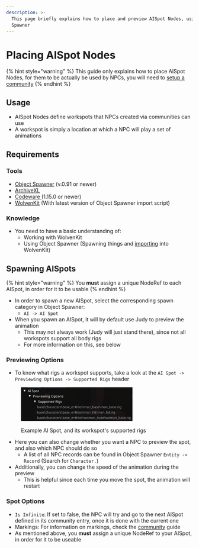 ```yaml
---
description: >-
  This page briefly explains how to place and preview AISpot Nodes, using Object
  Spawner
---
```


# Placing AISpot Nodes

{% hint style="warning" %}
This guide only explains how to place AISpot Nodes, for them to be actually be used by NPCs, you will need to [setup a community](creating-communities.md)
{% endhint %}

## Usage

* AISpot Nodes define workspots that NPCs created via communities can use
* A workspot is simply a location at which a NPC will play a set of animations

## Requirements

### Tools

* [Object Spawner](https://github.com/justarandomguyintheinternet/CP77_entSpawner/releases) (v.0.91 or newer)
* [ArchiveXL](https://github.com/psiberx/cp2077-archive-xl)
* [Codeware ](https://github.com/psiberx/cp2077-codeware/releases)(1.15.0 or newer)
* [WolvenKit](https://github.com/WolvenKit/WolvenKit) (With latest version of Object Spawner import script)

### Knowledge

* You need to have a basic understanding of:
  * Working with WolvenKit
  * Using Object Spawner (Spawning things and [importing](exporting-from-object-spawner.md) into WolvenKit)

## Spawning AISpots

{% hint style="warning" %}
You **must** assign a unique NodeRef to each AISpot, in order for it to be usable
{% endhint %}

* In order to spawn a new AISpot, select the corresponding spawn category in Object Spawner:
  * `AI -> AI Spot`
* When you spawn an AISpot, it will by default use Judy to preview the animation
  * This may not always work (Judy will just stand there), since not all workspots support all body rigs
  * For more information on this, see below

### Previewing Options

* To know what rigs a workspot supports, take a look at the `AI Spot -> Previewing Options -> Supported Rigs` header

<figure><img src="../../.gitbook/assets/aiSpotSupportedRigs" alt="" width="301"><figcaption><p>Example AI Spot, and its workspot's supported rigs</p></figcaption></figure>

* Here you can also change whether you want a NPC to preview the spot, and also which NPC should do so
  * A list of all NPC records can be found in Object Spawner `Entity -> Record` (Search for `Character.`)
* Additionally, you can change the speed of the animation during the preview
  * This is helpful since each time you move the spot, the animation will restart

### Spot Options

* `Is Infinite`: If set to false, the NPC will try and go to the next AISpot defined in its community entry, once it is done with the current one
* Markings: For information on markings, check the [community](creating-communities.md#markings) guide
* As mentioned above, you **must** assign a unique NodeRef to your AISpot, in order for it to be useable
